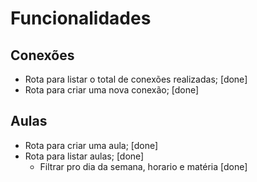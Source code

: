 # Funcionalidades

## Conexões
- Rota para listar o total de conexões realizadas; [done]
- Rota para criar uma nova conexão; [done]

## Aulas
- Rota para criar uma aula; [done]
- Rota para listar aulas; [done]
    - Filtrar pro dia da semana, horario e matéria [done]